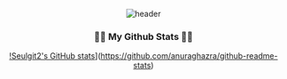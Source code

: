 <div align="center">
  
  ![header](https://capsule-render.vercel.app/api?type=soft&color=gradient&text=Welcome!&fontColor=ffffff&fontSize=70&animation=fadeIn&fontAlignY=55)
</div>

<h3 align="center">👩‍💻 My Github Stats 👩‍💻</h3>
<div align="center">

[!Seulgit2's GitHub stats](https://github-readme-stats.vercel.app/api?username=hyeinisfree&hide_title=true&show_icons=true&include_all_commits=true&disable_animations=true&theme=vue)](https://github.com/anuraghazra/github-readme-stats)
</div>

<!--
**seulgit2/seulgit2** is a ✨ _special_ ✨ repository because its `README.md` (this file) appears on your GitHub profile.

Here are some ideas to get you started:

- 🔭 I’m currently working on ...
- 🌱 I’m currently learning ...
- 👯 I’m looking to collaborate on ...
- 🤔 I’m looking for help with ...
- 💬 Ask me about ...
- 📫 How to reach me: ...
- 😄 Pronouns: ...
- ⚡ Fun fact: ...
-->
